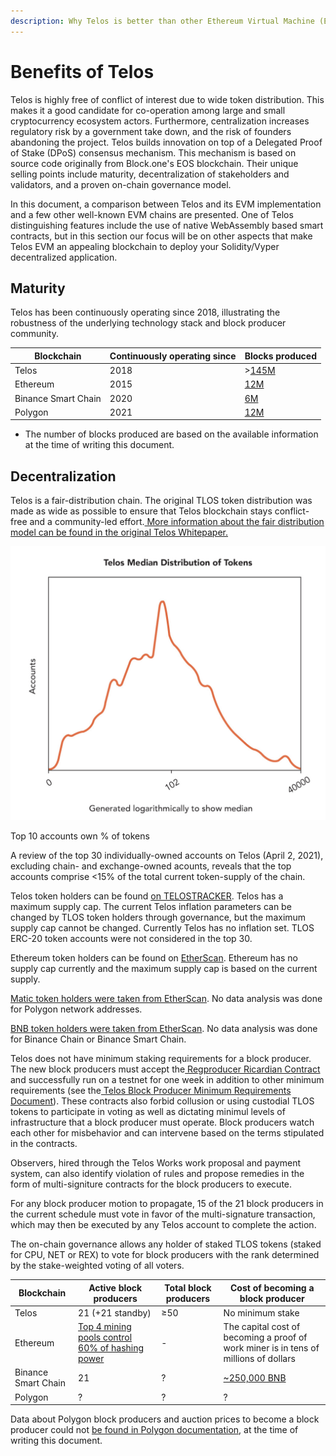 ```yaml
---
description: Why Telos is better than other Ethereum Virtual Machine (EVM) chains
---
```


# Benefits of Telos

Telos is highly free of conflict of interest due to wide token distribution. This makes it a good candidate for co-operation among large and small cryptocurrency ecosystem actors. Furthermore, centralization increases regulatory risk by a government take down, and the risk of founders abandoning the project. Telos builds innovation on top of a Delegated Proof of Stake (DPoS) consensus mechanism. This mechanism is based on source code originally from Block.one's EOS blockchain. Their unique selling points include maturity, decentralization of stakeholders and validators, and a proven on-chain governance model.

In this document, a comparison between Telos and its EVM implementation and a few other well-known EVM chains are presented. One of Telos distinguishing features include the use of native WebAssembly based smart contracts, but in this section our focus will be on other aspects that make Telos EVM an appealing blockchain to deploy your Solidity/Vyper decentralized application.

## Maturity

Telos has been continuously operating since 2018, illustrating the robustness of the underlying technology stack and block producer community.

| Blockchain          | Continuously operating since | Blocks produced                                |
| ------------------- | ---------------------------- | ---------------------------------------------- |
| Telos               | 2018                         | >[145M](https://telos.bloks.io)                |
| Ethereum            | 2015                         | [12M](https://etherscan.io)                    |
| Binance Smart Chain | 2020                         | [6M](https://bscscan.com)                      |
| Polygon             | 2021                         | [12M](https://explorer-mainnet.maticvigil.com) |

* The number of blocks produced are based on the available information at the time of writing this document.

## Decentralization

Telos is a fair-distribution chain. The original TLOS token distribution was made as wide as possible to ensure that Telos blockchain stays conflict-free and a community-led effort.[ More information about the fair distribution model can be found in the original Telos Whitepaper.](https://drive.google.com/file/d/1WpBUD9xWaaTk8X9t73uShgsCUfH\_-3cJ/view)

![How the Telos genesis block was formed from EOS genesis block by doing a haircut on whale investors](<../../.gitbook/assets/image (7).png>)

Top 10 accounts own % of tokens

A review of the top 30 individually-owned accounts on Telos (April 2, 2021), excluding chain- and exchange-owned acounts, reveals that the top accounts comprise <15% of the total current token-supply of the chain.

Telos token holders can be found [on TELOSTRACKER](https://telostracker.io/topHolders). Telos has a maximum supply cap. The current Telos inflation parameters can be changed by TLOS token holders through governance, but the maximum supply cap cannot be changed. Currently Telos has no inflation set. TLOS ERC-20 token accounts were not considered in the top 30.

Ethereum token holders can be found on [EtherScan](https://etherscan.io/accounts). Ethereum has no supply cap currently and the maximum supply cap is based on the current supply.

[Matic token holders were taken from EtherScan](https://etherscan.io/token/0x7d1afa7b718fb893db30a3abc0cfc608aacfebb0#balances). No data analysis was done for Polygon network addresses.

[BNB token holders were taken from EtherScan](https://etherscan.io/token/0xB8c77482e45F1F44dE1745F52C74426C631bDD52#balances). No data analysis was done for Binance Chain or Binance Smart Chain.



Telos does not have minimum staking requirements for a block producer. The new block producers must accept the[ Regproducer Ricardian Contract](https://tbnoa.org/details.html?docid=4) and successfully run on a testnet for one week in addition to other minimum requirements (see the[ Telos Block Producer Minimum Requirements Document](https://tbnoa.org/details.html?docid=1)). These contracts also forbid collusion or using custodial TLOS tokens to participate in voting as well as dictating minimul levels of infrastructure that a block producer must operate. Block producers watch each other for misbehavior and can intervene based on the terms stipulated in the contracts.

Observers, hired through the Telos Works work proposal and payment system, can also identify violation of rules and propose remedies in the form of multi-signiture contracts for the block producers to execute.

For any block producer motion to propagate, 15 of the 21 block producers in the current schedule must vote in favor of the multi-signature transaction, which may then be executed by any Telos account to complete the action.

The on-chain governance allows any holder of staked TLOS tokens (staked for CPU, NET or REX) to vote for block producers with the rank determined by the stake-weighted voting of all voters.

| Blockchain          | Active block producers                                                                                       | Total block producers | Cost of becoming a block producer                                                    |
| ------------------- | ------------------------------------------------------------------------------------------------------------ | --------------------- | ------------------------------------------------------------------------------------ |
| Telos               | 21 (+21 standby)                                                                                             | ≥50                   | No minimum stake                                                                     |
| Ethereum            | [Top 4 mining pools control 60% of hashing power](https://etherscan.io/stat/miner?range=7\&blocktype=blocks) | -                     | The capital cost of becoming a proof of work miner is in tens of millions of dollars |
| Binance Smart Chain | 21                                                                                                           | ?                     | [\~250,000 BNB](https://bscscan.com/validators#)                                     |
| Polygon             | ?                                                                                                            | ?                     | ?                                                                                    |

Data about Polygon block producers and auction prices to become a block producer could not [be found in Polygon documentation](https://docs.matic.network), at the time of writing this document.




